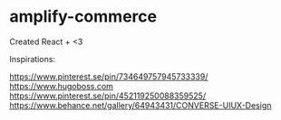# amplify-commerce
Created React + <3

Inspirations:

https://www.pinterest.se/pin/734649757945733339/
https://www.hugoboss.com
https://www.pinterest.se/pin/452119250088359525/
https://www.behance.net/gallery/64943431/CONVERSE-UIUX-Design
